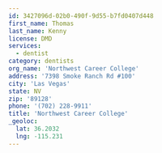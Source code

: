 ```yaml
---
id: 3427096d-02b0-490f-9d55-b7fd0407d448
first_name: Thomas
last_name: Kenny
license: DMD
services:
  - dentist
category: dentists
org_name: 'Northwest Career College'
address: '7398 Smoke Ranch Rd #100'
city: 'Las Vegas'
state: NV
zip: '89128'
phone: '(702) 228-9911'
title: 'Northwest Career College'
_geoloc:
  lat: 36.2032
  lng: -115.231
---
```


